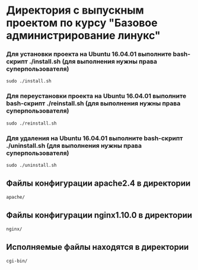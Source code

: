# Директория с выпускным проектом по курсу "Базовое администрирование линукс" 

### Для установки проекта на Ubuntu 16.04.01 выполните bash-скрипт ./install.sh (для выполнения нужны права суперпользователя)

    sudo ./install.sh
  
### Для переустановки проекта на Ubuntu 16.04.01 выполните bash-скрипт ./reinstall.sh (для выполнения нужны права суперпользователя)

    sudo ./reinstall.sh

### Для удаления на Ubuntu 16.04.01 выполните bash-скрипт ./uninstall.sh (для выполнения нужны права суперпользователя)

    sudo ./uninstall.sh
  
## Файлы конфигурации apache2.4 в директории

    apache/

## Файлы конфигурации nginx1.10.0 в директории

    nginx/

## Исполняемые файлы находятся в директории

    cgi-bin/
